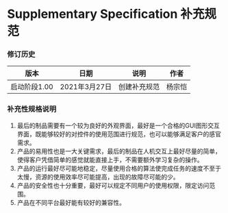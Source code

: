 # Supplementary Specification 补充规范

### 修订历史

|版本|日期|说明|作者|
|---|-----|---|----|
|启动阶段1.00|2021年3月27日|创建补充规范|杨宗恺|

### 补充性规格说明

1. 最后的制品需要有一个较为良好的外观界面，最好是一个合格的GUI图形交互界面，既能够较好的对控件的使用范围进行规范，也可以能够满足客户的感官需求。
2. 产品的易用性也是一大关键需求，最后的制品在人机交互上最好尽量的简单，使得客户凭借简单的感觉就能直接上手，不需要额外学习复杂的操作。
3. 产品的运行最好尽可能地稳定，尽量使用合格的算法使完成任务的速度不至于太慢，资源的使用效率尽可能提高，出现的故障尽可能的少。
4. 产品的安全性也十分重要，最好可以规定不同用户的使用权限，限定访问范围。
5. 产品在不同平台最好能有较好的兼容性。